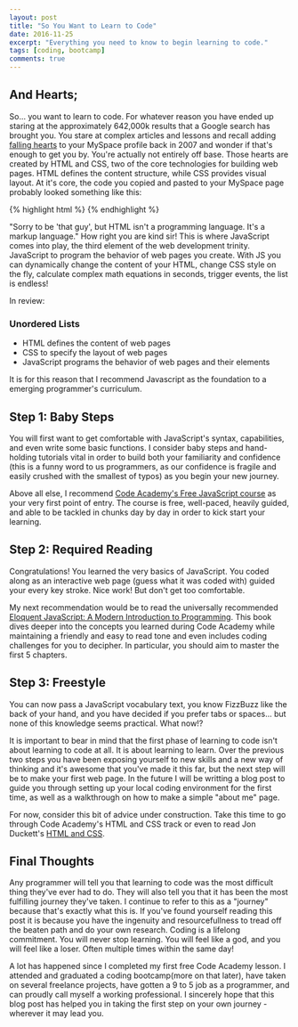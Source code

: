 ```yaml
---
layout: post
title: "So You Want to Learn to Code"
date: 2016-11-25
excerpt: "Everything you need to know to begin learning to code."
tags: [coding, bootcamp]
comments: true
---
```


<h2>And Hearts;</h2>
So... you want to learn to code. For whatever reason you have ended up staring at the approximately 642,000k results that a Google search has brought you. You stare at complex articles and lessons and recall adding <a href="http://easy-html-tutorials.tumblr.com/fallingheartspreview" target="_blank">falling hearts</a> to your MySpace profile back in 2007 and wonder if that's enough to get you by. You're actually not entirely off base. Those hearts are created by HTML and CSS, two of the core technologies for building web pages. HTML defines the content structure, while CSS provides visual layout. At it's core, the code you copied and pasted to your MySpace page probably looked something like this: 

{% highlight html %}
<marquee behavior="scroll" direction="down" scrollamount="5" style="position:absolute; left:130px; top:150px;height:548px;">
	<span style="color:#FFFFFF !important;">♥</span> 
</marquee> 
{% endhighlight %}

"Sorry to be 'that guy', but HTML isn't a programming language. It's a markup language." How right you are kind sir! This is where JavaScript comes into play, the third element of the web development trinity. JavaScript to program the behavior of web pages you create. With JS you can dynamically change the content of your HTML, change CSS style on the fly, calculate complex math equations in seconds, trigger events, the list is endless! 

In review:

### Unordered Lists

* HTML defines the content of web pages
* CSS to specify the layout of web pages
* JavaScript programs the behavior of web pages and their elements

It is for this reason that I recommend Javascript as the foundation to a emerging programmer's curriculum.

<h2>Step 1: Baby Steps</h2> 
You will first want to get comfortable with JavaScript's syntax, capabilities, and even write some basic functions. I consider baby steps and hand-holding tutorials vital in order to build both your familiarity and confidence (this is a funny word to us programmers, as our confidence is fragile and easily crushed with the smallest of typos) as you begin your new journey.  

Above all else, I recommend <a href="https://www.codecademy.com/learn/javascript" target="_blank">Code Academy's Free JavaScript course</a> as your very first point of entry. The course is free, well-paced, heavily guided, and able to be tackled in chunks day by day in order to kick start your learning.

<h2>Step 2: Required Reading</h2>  
Congratulations! You learned the very basics of JavaScript. You coded along as an interactive web page (guess what it was coded with) guided your every key stroke. Nice work! But don't get too comfortable. 

My next recommendation would be to read the universally recommended <a href="https://www.amazon.com/Eloquent-JavaScript-Modern-Introduction-Programming/dp/1593275846/ref=sr_1_1?ie=UTF8&qid=1481580180&sr=8-1&keywords=eloquent+javascript" target="_blank">Eloquent JavaScript: A Modern Introduction to Programming</a>. This book dives deeper into the concepts you learned during Code Academy while maintaining a friendly and easy to read tone and even includes coding challenges for you to decipher. In particular, you should aim to master the first 5 chapters.


<h2>Step 3: Freestyle</h2>  
You can now pass a JavaScript vocabulary text, you know FizzBuzz like the back of your hand, and you have decided if you prefer tabs or spaces... but none of this knowledge seems practical. What now!?

It is important to bear in mind that the first phase of learning to code isn't about learning to code at all. It is about learning to learn. Over the previous two steps you have been exposing yourself to new skills and a new way of thinking and it's awesome that you've made it this far, but the next step will be to make your first web page. In the future I will be writting a blog post to guide you through setting up your local coding environment for the first time, as well as a walkthrough on how to make a simple "about me" page. 

For now, consider this bit of advice under construction. Take this time to go through Code Academy's HTML and CSS track or even to read Jon Duckett's <a href="https://www.amazon.com/HTML-CSS-Design-Build-Websites/dp/1118008189/ref=pd_bxgy_14_img_2?_encoding=UTF8&pd_rd_i=1118008189&pd_rd_r=YJ3Z4KM2TZVM85DSYERT&pd_rd_w=EEjtd&pd_rd_wg=1Baux&psc=1&refRID=YJ3Z4KM2TZVM85DSYERT" target="_blank">HTML and CSS</a>. 

<h2>Final Thoughts</h2>
Any programmer will tell you that learning to code was the most difficult thing they've ever had to do. They will also tell you that it has been the most fulfilling journey they've taken. I continue to refer to this as a "journey" because that's exactly what this is. If you've found yourself reading this post it is because you have the ingenuity and resourcefullness to tread off the beaten path and do your own research. Coding is a lifelong commitment. You will never stop learning. You will feel like a god, and you will feel like a loser. Often multiple times within the same day! 

A lot has happened since I completed my first free Code Academy lesson. I attended and graduated a coding bootcamp(more on that later), have taken on several freelance projects, have gotten a 9 to 5 job as a programmer, and can proudly call myself a working professional. I sincerely hope that this blog post has helped you in taking the first step on your own journey - wherever it may lead you.
